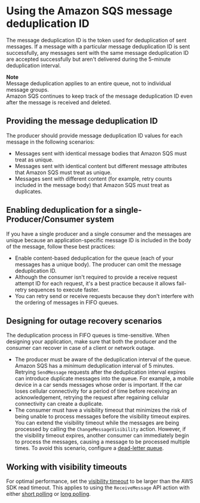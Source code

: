 # Using the Amazon SQS message deduplication ID<a name="using-messagededuplicationid-property"></a>

The message deduplication ID is the token used for deduplication of sent messages\. If a message with a particular message deduplication ID is sent successfully, any messages sent with the same message deduplication ID are accepted successfully but aren't delivered during the 5\-minute deduplication interval\.

**Note**  
Message deduplication applies to an entire queue, not to individual message groups\.  
Amazon SQS continues to keep track of the message deduplication ID even after the message is received and deleted\.

## Providing the message deduplication ID<a name="providing-message-deduplication-id"></a>

The producer should provide message deduplication ID values for each message in the following scenarios:
+ Messages sent with identical message bodies that Amazon SQS must treat as unique\.
+ Messages sent with identical content but different message attributes that Amazon SQS must treat as unique\.
+ Messages sent with different content \(for example, retry counts included in the message body\) that Amazon SQS must treat as duplicates\.

## Enabling deduplication for a single\-Producer/Consumer system<a name="single-producer-single-consumer"></a>

If you have a single producer and a single consumer and the messages are unique because an application\-specific message ID is included in the body of the message, follow these best practices:
+ Enable content\-based deduplication for the queue \(each of your messages has a unique body\)\. The producer can omit the message deduplication ID\.
+ Although the consumer isn't required to provide a receive request attempt ID for each request, it's a best practice because it allows fail\-retry sequences to execute faster\.
+ You can retry send or receive requests because they don't interfere with the ordering of messages in FIFO queues\.

## Designing for outage recovery scenarios<a name="designing-for-outage-recovery-scenarios"></a>

The deduplication process in FIFO queues is time\-sensitive\. When designing your application, make sure that both the producer and the consumer can recover in case of a client or network outage\.
+ The producer must be aware of the deduplication interval of the queue\. Amazon SQS has a *minimum* deduplication interval of 5 minutes\. Retrying `SendMessage` requests after the deduplication interval expires can introduce duplicate messages into the queue\. For example, a mobile device in a car sends messages whose order is important\. If the car loses cellular connectivity for a period of time before receiving an acknowledgement, retrying the request after regaining cellular connectivity can create a duplicate\.
+ The consumer must have a visibility timeout that minimizes the risk of being unable to process messages before the visibility timeout expires\. You can extend the visibility timeout while the messages are being processed by calling the `ChangeMessageVisibility` action\. However, if the visibility timeout expires, another consumer can immediately begin to process the messages, causing a message to be processed multiple times\. To avoid this scenario, configure a [dead\-letter queue](sqs-dead-letter-queues.md)\.

## Working with visibility timeouts<a name="working-with-visibility-timeouts"></a>

For optimal performance, set the [visibility timeout](sqs-visibility-timeout.md) to be larger than the AWS SDK read timeout\. This applies to using the `ReceiveMessage` API action with either [short polling](sqs-short-and-long-polling.md#sqs-short-polling) or [long polling](sqs-short-and-long-polling.md)\.
